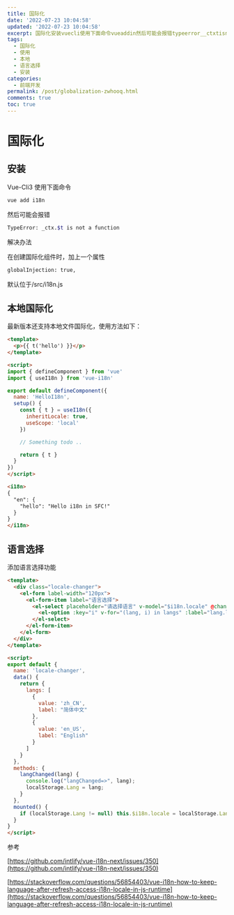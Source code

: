 ```yaml
---
title: 国际化
date: '2022-07-23 10:04:58'
updated: '2022-07-23 10:04:58'
excerpt: 国际化安装vuecli使用下面命令vueaddin然后可能会报错typeerror__ctxtisnotafunction解决办法在创建国际化组件时加上一个属性globalinjection_true默认位于srcinjs本地国际化最新版本还支持本地文件国际化使用方法如下_import{definecomponent}fromvueimport{usein}fromvueinexportdefaultdefinecomponent({name_helloinsetup(){const{t}=usein({
tags:
  - 国际化
  - 使用
  - 本地
  - 语言选择
  - 安装
categories:
  - 前端开发
permalink: /post/globalization-zwhooq.html
comments: true
toc: true
---
```

# 国际化



## 安装

Vue-Cli3 使用下面命令

```bash
vue add i18n
```

然后可能会报错

```bash
TypeError: _ctx.$t is not a function 
```

解决办法

在创建国际化组件时，加上一个属性

```bash
globalInjection: true,
```

默认位于/src/i18n.js

## 本地国际化

最新版本还支持本地文件国际化，使用方法如下：

```html
<template>
  <p>{{ t('hello') }}</p>
</template>

<script>
import { defineComponent } from 'vue'
import { useI18n } from 'vue-i18n'

export default defineComponent({
  name: 'HelloI18n',
  setup() {
    const { t } = useI18n({
      inheritLocale: true,
      useScope: 'local'
    })

    // Something todo ..

    return { t }
  }
})
</script>

<i18n>
{
  "en": {
    "hello": "Hello i18n in SFC!"
  }
}
</i18n>
```

## 语言选择

添加语言选择功能

```html
<template>
  <div class="locale-changer">
    <el-form label-width="120px">
      <el-form-item label="语言选择">
        <el-select placeholder="请选择语言" v-model="$i18n.locale" @change="langChanged">
          <el-option :key="i" v-for="(lang, i) in langs" :label="lang.label" :value="lang.value"/>
        </el-select>
      </el-form-item>
    </el-form>
  </div>
</template>

<script>
export default {
  name: 'locale-changer',
  data() {
    return {
      langs: [
        {
          value: 'zh_CN',
          label: "简体中文"
        },
        {
          value: 'en_US',
          label: "English"
        }
      ]
    }
  },
  methods: {
    langChanged(lang) {
      console.log("langChanged=>", lang);
      localStorage.Lang = lang;
    }
  },
  mounted() {
    if (localStorage.Lang != null) this.$i18n.locale = localStorage.Lang;
  }
}
</script>
```

参考

[https://github.com/intlify/vue-i18n-next/issues/350](https://github.com/intlify/vue-i18n-next/issues/350)

[https://stackoverflow.com/questions/56854403/vue-i18n-how-to-keep-language-after-refresh-access-i18n-locale-in-js-runtime](https://stackoverflow.com/questions/56854403/vue-i18n-how-to-keep-language-after-refresh-access-i18n-locale-in-js-runtime)